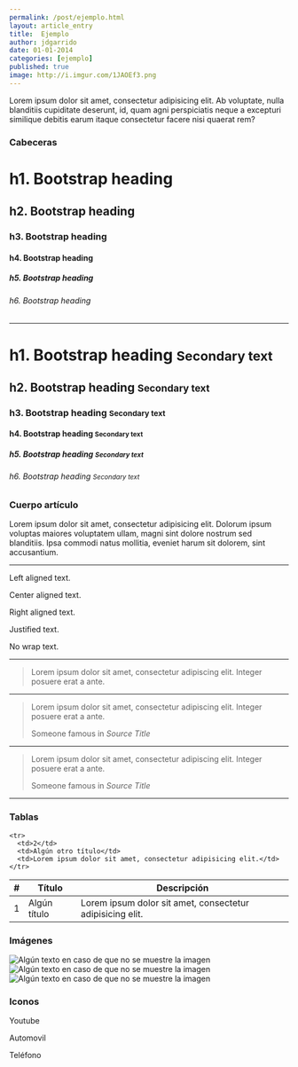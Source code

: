 ```yaml
---
permalink: /post/ejemplo.html
layout: article_entry
title:  Ejemplo
author: jdgarrido
date: 01-01-2014
categories: [ejemplo]
published: true
image: http://i.imgur.com/1JAOEf3.png
---
```


Lorem ipsum dolor sit amet, consectetur adipisicing elit. Ab voluptate, nulla blanditiis cupiditate deserunt, id, quam agni perspiciatis neque a excepturi similique debitis earum itaque consectetur facere nisi quaerat rem?

<div class="page-header">
  <h3>
    Cabeceras
  </h3>
</div>

<h1>h1. Bootstrap heading</h1>
<h2>h2. Bootstrap heading</h2>
<h3>h3. Bootstrap heading</h3>
<h4>h4. Bootstrap heading</h4>
<h5>h5. Bootstrap heading</h5>
<h6>h6. Bootstrap heading</h6>

<hr>

<h1>h1. Bootstrap heading <small>Secondary text</small></h1>
<h2>h2. Bootstrap heading <small>Secondary text</small></h2>
<h3>h3. Bootstrap heading <small>Secondary text</small></h3>
<h4>h4. Bootstrap heading <small>Secondary text</small></h4>
<h5>h5. Bootstrap heading <small>Secondary text</small></h5>
<h6>h6. Bootstrap heading <small>Secondary text</small></h6>

<div class="page-header">
  <h3>
    Cuerpo artículo
  </h3>
</div>

<p class="lead">
  Lorem ipsum dolor sit amet, consectetur adipisicing elit. Dolorum ipsum voluptas maiores voluptatem ullam, magni sint dolore nostrum sed blanditiis. Ipsa commodi natus mollitia, eveniet harum sit dolorem, sint accusantium.
</p>

<hr>

<p class="text-left">Left aligned text.</p>
<p class="text-center">Center aligned text.</p>
<p class="text-right">Right aligned text.</p>
<p class="text-justify">Justified text.</p>
<p class="text-nowrap">No wrap text.</p>

<hr>

<blockquote>
  <p>Lorem ipsum dolor sit amet, consectetur adipiscing elit. Integer posuere erat a ante.</p>
</blockquote>

<hr>

<blockquote>
  <p>Lorem ipsum dolor sit amet, consectetur adipiscing elit. Integer posuere erat a ante.</p>
  <footer>Someone famous in <cite title="Source Title">Source Title</cite></footer>
</blockquote>

<hr>

<blockquote class="blockquote-reverse">
  <p>Lorem ipsum dolor sit amet, consectetur adipiscing elit. Integer posuere erat a ante.</p>
  <footer>Someone famous in <cite title="Source Title">Source Title</cite></footer>
</blockquote>

<hr>

<div class="page-header">
  <h3>
    Tablas
  </h3>
</div>

<table class="table table-striped">
  <thead>
    <tr>
      <th>#</th>
      <th>Título</th>
      <th>Descripción</th>
    </tr>
  </thead>

  <tbody>
    <tr>
      <td>1</td>
      <td>Algún título</td>
      <td>Lorem ipsum dolor sit amet, consectetur adipisicing elit.</td>
    </tr>

    <tr>
      <td>2</td>
      <td>Algún otro título</td>
      <td>Lorem ipsum dolor sit amet, consectetur adipisicing elit.</td>
    </tr>
  </tbody>
</table>

<div class="page-header">
  <h3>
    Imágenes
  </h3>
</div>

<img src="http://i.imgur.com/1JAOEf3.png" alt="Algún texto en caso de que no se muestre la imagen" class="img-rounded">

<img src="http://i.imgur.com/1JAOEf3.png" alt="Algún texto en caso de que no se muestre la imagen" class="img-circle">

<img src="http://i.imgur.com/1JAOEf3.png" alt="Algún texto en caso de que no se muestre la imagen" class="img-thumbnail">

<div class="page-header">
  <h3>
    Iconos
  </h3>
</div>

Youtube <i class="fa fa-youtube-square"></i> <i class="fa fa-youtube-square fa-2x"></i> <i class="fa fa-youtube-square fa-3x"></i> <i class="fa fa-youtube-square fa-4x"></i>

Automovil <i class="fa fa-car"></i> <i class="fa fa-car fa-2x"></i> <i class="fa fa-car fa-3x"></i> <i class="fa fa-car fa-4x"></i>

Teléfono <i class="fa fa-phone"></i> <i class="fa fa-phone fa-2x"></i> <i class="fa fa-phone fa-3x"></i> <i class="fa fa-phone fa-4x"></i>